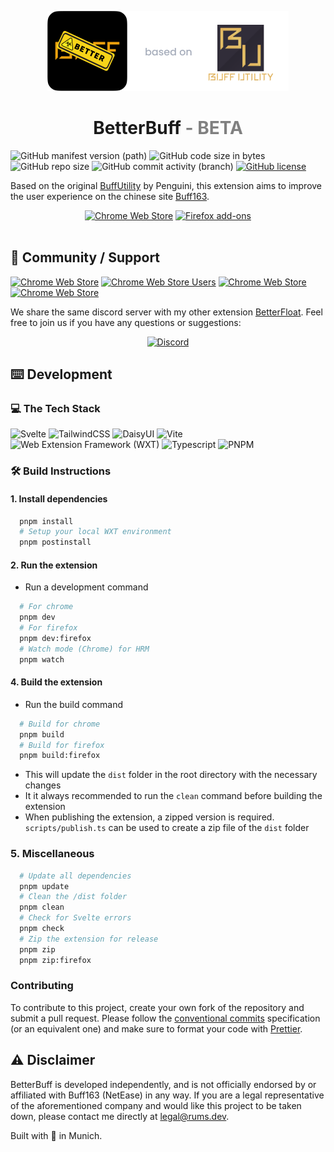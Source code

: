 <p align="center"><img width="128" height="128" src="./src/public/icon/512.png"><img height="128" src="./media/basedOnBU.png"></p>
<h1 align="center">BetterBuff <font color="gray">- BETA</font></h1>

![GitHub manifest version (path)](https://img.shields.io/chrome-web-store/v/igacjekfbhgjnimlkmpdbgeekddolkaa?label=beta%20version)
![GitHub code size in bytes](https://img.shields.io/github/languages/code-size/GODrums/betterbuff)
![GitHub repo size](https://img.shields.io/github/repo-size/GODrums/betterbuff)
![GitHub commit activity (branch)](https://img.shields.io/github/commit-activity/w/GODrums/betterbuff)
[![GitHub license](https://img.shields.io/badge/license-MIT-blue.svg)](https://raw.githubusercontent.com/GODrums/betterbuff/LICENSE)

Based on the original [BuffUtility](https://github.com/PenguiniVogel/BuffUtility) by Penguini, this extension aims to improve the user experience on the chinese site [Buff163](https://buff.163.com/).

<p align="center">
  <a href="https://chromewebstore.google.com/detail/betterbuff/igacjekfbhgjnimlkmpdbgeekddolkaa?hl=en-GB">
    <picture>
      <source srcset="https://i.imgur.com/XBIE9pk.png" media="(prefers-color-scheme: dark)">
      <img height="58" src="https://i.imgur.com/oGxig2F.png" alt="Chrome Web Store"></picture></a>
  <a href="">
    <picture>
      <source srcset="https://i.imgur.com/ZluoP7T.png" media="(prefers-color-scheme: dark)">
      <img height="58" src="https://i.imgur.com/4PobQqE.png" alt="Firefox add-ons"></picture></a>
  </br></br>
</p>

## 🤝 Community / Support

[![Chrome Web Store](https://img.shields.io/chrome-web-store/v/igacjekfbhgjnimlkmpdbgeekddolkaa.svg?label=Chrome%20Web%20Store&logo=googlechrome)](https://chrome.google.com/webstore/detail/igacjekfbhgjnimlkmpdbgeekddolkaa)
[![Chrome Web Store Users](https://img.shields.io/chrome-web-store/users/igacjekfbhgjnimlkmpdbgeekddolkaa.svg)](https://chrome.google.com/webstore/detail/bphfhlfhnohppnleaehnlfigkkccpglk)
[![Chrome Web Store](https://img.shields.io/chrome-web-store/stars/igacjekfbhgjnimlkmpdbgeekddolkaa.svg)](https://chrome.google.com/webstore/detail/igacjekfbhgjnimlkmpdbgeekddolkaa)
[![Chrome Web Store](https://img.shields.io/chrome-web-store/rating-count/igacjekfbhgjnimlkmpdbgeekddolkaa.svg)](https://chrome.google.com/webstore/detail/igacjekfbhgjnimlkmpdbgeekddolkaa)

<p>
We share the same discord server with my other extension <a href="https://github.com/GODrums/BetterFloat">BetterFloat</a>. Feel free to join us if you have any questions or suggestions:
</p>
<p align="center">
  <a href="https://discord.gg/VQWXp33nSW">
    <picture>
      <source srcset="https://i.postimg.cc/Fzj7T05w/discord.png" media="(prefers-color-scheme: dark)">
      <img height="58" src="https://i.postimg.cc/Fzj7T05w/discord.png" alt="Discord"></picture></a>
</p>

## ⌨️ Development

### 💻 The Tech Stack

<p>
  <img src="https://cdn.jsdelivr.net/gh/devicons/devicon/icons/svelte/svelte-original.svg" title="Svelte" height="35" />
  <img src="https://cdn.jsdelivr.net/gh/devicons/devicon/icons/tailwindcss/tailwindcss-plain.svg" title="TailwindCSS" height="35"/>
  <img src="https://api.iconify.design/logos:daisyui.svg" title="DaisyUI" height="35"/>
  <img src="https://api.iconify.design/vscode-icons:file-type-vite.svg" title="Vite" height="35"/>
  <img src="https://wxt.dev/logo.svg" title="Web Extension Framework (WXT)" height="35"/>
  <img src="https://cdn.jsdelivr.net/gh/devicons/devicon/icons/typescript/typescript-original.svg" title="Typescript" height="35"/>
  <img src="https://api.iconify.design/devicon:pnpm.svg" title="PNPM" height="35"/>
</p>

### 🛠️ Build Instructions

#### 1. Install dependencies

```bash
  pnpm install
  # Setup your local WXT environment
  pnpm postinstall
```

#### 2. Run the extension

-   Run a development command

```bash
  # For chrome
  pnpm dev
  # For firefox
  pnpm dev:firefox
  # Watch mode (Chrome) for HRM
  pnpm watch
```

#### 4. Build the extension

-   Run the build command

```bash
  # Build for chrome
  pnpm build
  # Build for firefox
  pnpm build:firefox
```

-   This will update the `dist` folder in the root directory with the necessary changes
-   It it always recommended to run the `clean` command before building the extension
-   When publishing the extension, a zipped version is required. `scripts/publish.ts` can be used to create a zip file of the `dist` folder

### 5. Miscellaneous

```bash
  # Update all dependencies
  pnpm update
  # Clean the /dist folder
  pnpm clean
  # Check for Svelte errors
  pnpm check
  # Zip the extension for release
  pnpm zip
  pnpm zip:firefox
```

### Contributing

To contribute to this project, create your own fork of the repository and submit a pull request.
Please follow the [conventional commits](https://www.conventionalcommits.org/en/v1.0.0/) specification (or an equivalent one) and make sure to format your code with [Prettier](https://prettier.io/).

## ⚠️ Disclaimer

BetterBuff is developed independently, and is not officially endorsed by or affiliated with Buff163 (NetEase) in any way. If you are a legal representative of the aforementioned company and would like this project to be taken down, please contact me directly at legal@rums.dev.

Built with 🖤 in Munich.
